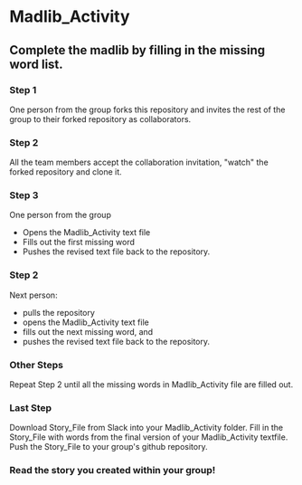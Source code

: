# Madlib_Activity

## Complete the madlib by filling in the missing word list. 

### Step 1
One person from the group forks this repository and invites the rest of the group to their forked repository as collaborators. 

### Step 2
All the team members accept the collaboration invitation, "watch" the forked repository and clone it.

### Step 3
One person from the group
- Opens the Madlib_Activity text file
- Fills out the first missing word 
- Pushes the revised text file back to the repository. 

### Step 2
Next person:
- pulls the repository
- opens the Madlib_Activity text file
- fills out the next missing word, and 
- pushes the revised text file back to the repository. 

### Other Steps
Repeat Step 2 until all the missing words in Madlib_Activity file are filled out. 

### Last Step
Download Story_File from Slack into your Madlib_Activity folder.  Fill in the Story_File with words from the final version of your Madlib_Activity textfile. Push the Story_File to your group's github repository. 

### Read the story you created within your group! 
